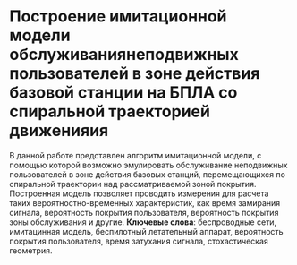 # Построение имитационной модели обслуживаниянеподвижных пользователей в зоне действия базовой станции на БПЛА со спиральной траекторией движенияия
В данной работе представлен алгоритм имитационной модели, с помощью которой возможно эмулировать обслуживание неподвижных пользователей в зоне действия базовых станций, перемещающихся по спиральной траектории над рассматриваемой зоной покрытия. Построенная модель позволяет проводить измерения для расчета таких вероятностно-временных характеристик, как время замирания сигнала, вероятность покрытия пользователя, вероятность покрытия зоны обслуживания и другие.
**Ключевые слова**: беспроводные сети, имитацинная модель, беспилотный летательный аппарат, вероятность покрытия пользователя, время затухания сигнала, стохастическая геометрия.

